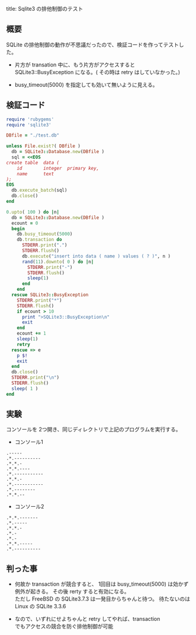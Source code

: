 title: Sqlite3 の排他制御のテスト


## 概要

SQLite の排他制御の動作が不思議だったので、検証コードを作ってテストした。

* 片方が transation 中に、もう片方がアクセスすると 
  SQLite3::BusyException になる。( その時は retry はしていなかった。)

* busy_timeout(5000) を指定しても効いて無いように見える。

## 検証コード

```ruby
require 'rubygems'
require 'sqlite3'

DBfile = "./test.db"

unless File.exist?( DBfile )
  db = SQLite3::Database.new(DBfile )
  sql = <<EOS
create table  data (
    id        integer  primary key,
    name      text
);
EOS
  db.execute_batch(sql)
  db.close()
end

0.upto( 100 ) do |n|
  db = SQLite3::Database.new(DBfile )
  ecount = 0
  begin
    db.busy_timeout(5000)
    db.transaction do
      STDERR.print(".")
      STDERR.flush()
      db.execute("insert into data ( name ) values ( ? )", n )
      rand(11).downto( 0 ) do |n|
        STDERR.print("-")
        STDERR.flush()
        sleep(1)
      end
    end
  rescue SQLite3::BusyException
    STDERR.print("*")
    STDERR.flush()
    if ecount > 10
      print ">SQLite3::BusyException\n"
      exit
    end
    ecount += 1
    sleep(1)
    retry
  rescue => e
    p $!
    exit
  end
  db.close()
  STDERR.print("\n")
  STDERR.flush()
  sleep( 1 )
end
```


## 実験

コンソールを 2つ開き、同じディレクトリで上記のプログラムを実行する。

+ コンソール1
```
.-----
.*.----------
.*.*.-
.*.*.----
.*.-----------
.*.*.-
.*.-----------
.*.--------
.*.*.--
```



+ コンソール2
```
.*.*.-------
.*.-----
.*.*.-
.*.-
.*.-
.*.*.-----
.*.----------
```


## 判った事

+ 何故か transaction が競合すると、
  1回目は busy_timeout(5000) は効かず例外が起きる。
  その後 rerty すると有効になる。
  <br>
  ただし FreeBSD の SQLite3.7.3 は一発目からちゃんと待つ。
  待たないのは Linux の SQLite 3.3.6 

+ なので、いずれにせよちゃんと retry してやれば、transaction        
  でもアクセスの競合を防ぐ排他制御が可能
